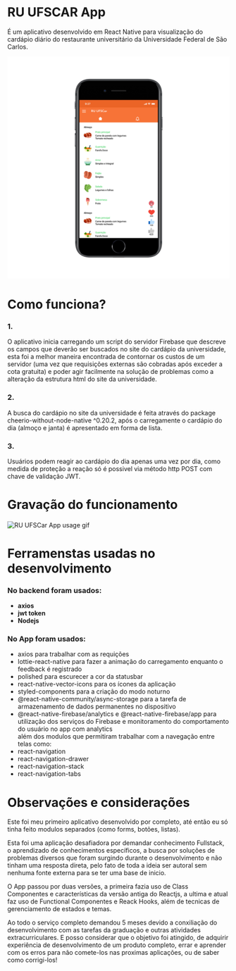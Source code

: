 # RU UFSCAR App
É um aplicativo desenvolvido em React Native para visualização do cardápio diário do restaurante universitário da Universidade Federal de São Carlos.

<span align="center">
<img alt="RU UFSCar App image mockup" src="/assets/imgs_readme/iphone7ru_app.png" width="600px"/>
</span>

<h1>Como funciona?</h1>

<h3>1.</h3>
<p>O aplicativo inicia carregando um script do servidor Firebase que descreve os campos que deverão ser buscados no site do cardápio da universidade, esta foi a melhor maneira encontrada de contornar os custos de um servidor (uma vez que requisições externas são cobradas após exceder a cota gratuita) e poder agir facilmente na solução de problemas como a alteração da estrutura html do site da universidade.</p>

<h3>2.</h3>
<p>A busca do cardápio no site da universidade é feita através do package cheerio-without-node-native ^0.20.2, após o carregamente o cardápio do dia (almoço e janta) é apresentado em forma de lista.</p>

<h3>3.</h3>
<p>Usuários podem reagir ao cardápio do dia apenas uma vez por dia, como medida de proteção a reação só é possivel via método http POST com chave de validação JWT.</p>

<h1>Gravação do funcionamento</h1>

<img alt="RU UFSCar App usage gif" align="center" src="/assets/imgs_readme/Screenrecorder_app_usage.gif" height="600px"/>

<h1>Ferramenstas usadas no desenvolvimento</h1>
<H3>No backend foram usados:</H3>

*	**axios**
*	**jwt token**
*	**Nodejs**

<H3>No App foram usados:</H3>
<ul>
	<li><bold>axios</bold> para trabalhar com as requições</li>
	<li><bold>lottie-react-native</bold> para fazer a animação do carregamento enquanto o feedback é registrado</li>
	<li><bold>polished</bold> para escurecer a cor da statusbar</li>
	<li><bold>react-native-vector-icons</bold> para os ícones da aplicação</li>
	<li><bold>styled-components</bold> para a criação do modo noturno</li>
	<li><bold>@react-native-community/async-storage</bold> para a tarefa de armazenamento de dados permanentes no dispositivo</li>
	<li><bold>@react-native-firebase/analytics e @react-native-firebase/app</bold> para utilização dos serviços do Firebase e monitoramento do comportamento do usuário no app com analytics</li>
	além dos modulos que permitiram trabalhar com a navegação entre telas como:
	<li><bold>react-navigation</bold></li>
	<li><bold>react-navigation-drawer</bold></li>
	<li><bold>react-navigation-stack</bold></li>
	<li><bold>react-navigation-tabs</bold></li>
</ul>

<h1>Observações e considerações</h1>

<p>Este foi meu primeiro aplicativo desenvolvido por completo, até então eu só tinha feito modulos separados (como forms, botões, listas).</p>

<p>Esta foi uma aplicação desafiadora por demandar conhecimento Fullstack, o aprendizado de conhecimentos específicos, a busca por soluções de problemas diversos que foram surgindo durante o desenvolvimento e não tinham uma resposta direta, pelo fato de toda a ideia ser autoral sem nenhuma fonte externa para se ter uma base de inicio.</p>

<p>O App passou por duas versões, a primeira fazia uso de Class Componentes e características da versão antiga do Reactjs, a ultima e atual faz uso de Functional Componentes e Reack Hooks, além de tecnicas de gerenciamento de estados e temas.</p>

<p>Ao todo o serviço completo demandou 5 meses devido a conxiliação do desenvolvimento com as tarefas da graduação e outras atividades extracurriculares. E posso considerar que o objetivo foi atingido, de adquirir experiência de desenvolvimento de um produto completo, errar e aprender com os erros para não comete-los nas proximas aplicações, ou de saber como corrigi-los!</p>
